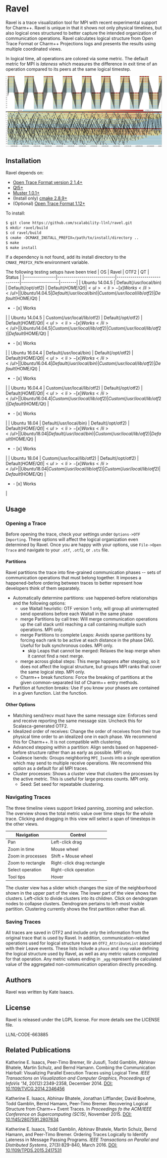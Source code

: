 Ravel
=====
Ravel is a trace visualization tool for MPI with recent experimental support
for Charm++. Ravel is unique in that it shows not only physical timelines, but
also logical ones structured to better capture the intended organization of
communication operations. Ravel calculates logical structure from Open Trace
Format or Charm++ Projections logs and presents the results using multiple
coordinated views.

In logical time, all operations are colored via some metric. The default
metric for MPI is *lateness* which measures the difference in exit time of an
operation compared to its peers at the same logical timestep. 

![Ravel Logical and Physical Timelines](/images/pf3d32_sf_700.png)

Installation
------------
Ravel depends on:
- [Open Trace Format version 2 1.4+](http://www.vi-hps.org/projects/score-p/)
- [Qt5+](http://www.qt.io/download/)
- [Muster 1.0.1+](https://github.com/scalability-llnl/muster)
- (Install only) [cmake 2.8.9+](http://www.cmake.org/download/)
- (Optional) [Open Trace Format 1.12+](http://tu-dresden.de/die_tu_dresden/zentrale_einrichtungen/zih/forschung/projekte/otf/index_html/document_view?set_language=en)

To install:

    $ git clone https://github.com/scalability-llnl/ravel.git
    $ mkdir ravel/build
    $ cd ravel/build
    $ cmake -DCMAKE_INSTALL_PREFIX=/path/to/install/directory ..
    $ make
    $ make install

If a dependency is not found, add its install directory to the
`CMAKE_PREFIX_PATH` environment variable.

The following testing setups have been tried
| OS             | Ravel                       | OTF2                        | QT                | Status |
|----------------|-----------------------------|-----------------------------|-------------------|--------|
| Ubuntu 14.04.5 | Default(/usr/local/bin)     | Default(/opt/otf2)          | Default($HOME/Qt) | <ul><li>- [x] Works</li></ul>  |
| Ubuntu 14.04.5 | Default(/usr/local/bin)     | Custom(/usr/local/lib/otf2) | Default($HOME/Qt) | <ul><li>- [x] Works</li></ul>  |
| Ubuntu 14.04.5 | Custom(/usr/local/lib/otf2) | Default(/opt/otf2)          | Default($HOME/Qt) | <ul><li>- [x] Works</li></ul>  |
| Ubuntu 14.04.5 | Custom(/usr/local/lib/otf2) | Custom(/usr/local/lib/otf2) | Default($HOME/Qt) | <ul><li>- [x] Works</li></ul>  |
| Ubuntu 16.04.4 | Default(/usr/local/bin)     | Default(/opt/otf2)          | Default($HOME/Qt) | <ul><li>- [x] Works</li></ul>  |
| Ubuntu 16.04.4 | Default(/usr/local/bin)     | Custom(/usr/local/lib/otf2) | Default($HOME/Qt) | <ul><li>- [x] Works</li></ul>  |
| Ubuntu 16.04.4 | Custom(/usr/local/lib/otf2) | Default(/opt/otf2)          | Default($HOME/Qt) | <ul><li>- [x] Works</li></ul>  |
| Ubuntu 16.04.4 | Custom(/usr/local/lib/otf2) | Custom(/usr/local/lib/otf2) | Default($HOME/Qt) | <ul><li>- [x] Works</li></ul>  |
| Ubuntu 18.04   | Default(/usr/local/bin)     | Default(/opt/otf2)          | Default($HOME/Qt) | <ul><li>- [x] Works</li></ul>  |
| Ubuntu 18.04   | Default(/usr/local/bin)     | Custom(/usr/local/lib/otf2) | Default($HOME/Qt) | <ul><li>- [x] Works</li></ul>  |
| Ubuntu 18.04   | Custom(/usr/local/lib/otf2) | Default(/opt/otf2)          | Default($HOME/Qt) | <ul><li>- [x] Works</li></ul>  |
| Ubuntu 18.04   | Custom(/usr/local/lib/otf2) | Custom(/usr/local/lib/otf2) | Default($HOME/Qt) | <ul><li>- [x] Works</li></ul>  |

Usage
-----

### Opening a Trace

Before opening the trace, check your settings under `Options->OTF Importing`.
These options will affect the logical organization even determined by Ravel.
Once you are happy with your options, use `File->Open Trace` and navigate to
your `.otf`, `.otf2`, or `.sts` file.

#### Partitions

Ravel partitions the trace into fine-grained communication phases -- sets of
communication operations that must belong together. It imposes a
happened-before ordering between traces to better represent how developers
think of them separately.

* Automatically determine partitions: use happened-before relationships and
  the following options:
  * use Waitall heuristic: OTF version 1 only, will group all uninterrupted 
    send operations before each Waitall in the same phase
  * merge Partitions by call tree: Will merge communication operations up the
    call stack until reaching a call containing multiple such operations. MPI
    only.
  * merge Partitions to complete Leaps: Avoids sparse partitions by forcing
    each rank to be active at each distance in the phase DAG. Useful for bulk
    synchronous codes. MPI only.
    * skip Leaps that cannot be merged: Relaxes the leap merge when it cannot
      find a next merge.
  * merge across global steps: This merge happens after stepping, so it does
    not affect the logical structure, but groups MPI ranks that cover the same
    logical step. MPI only.
  * Charm++ break functions: Force the breaking of partitions at the given
    common-separated list of Charm++ entry methods.
* Partition at function breaks: Use if you know your phases are contained in
  a given function. List the function. 

#### Other Options
* Matching send/recv must have the same message size: Enforces send and receive
  reporting the same message size. Uncheck this for Scalasca-generated OTF2.
* Idealized order of receives: Change the order of receives from their true
  physical time order to an idealized one in each phase. We recommend this for
  Charm++. It is not compatible with clustering.
* Advanced stepping within a partition: Align sends based on happened-before
  structure rather than as early as possible. MPI only.
* Coalesce Isends: Groups neighboring `MPI_Isend`s into a single operation
  which may send to multiple receive operations. We recommend this option as a
  default for all MPI traces.
* Cluster processes: Shows a cluster view that clusters the processes by the
  active metric. This is useful for large process counts. MPI only.
  * Seed: Set seed for repeatable clustering.

### Navigating Traces

The three timeline views support linked panning, zooming and selection. The
overview shows the total metric value over time steps for the whole trace.
Clicking and dragging in this view will select a span of timesteps in the
other views.

Navigation | Control
-----------|---------
Pan | Left-click drag
Zoom in time | Mouse wheel
Zoom in processes | Shift + Mouse wheel
Zoom to rectangle | Right-click drag rectangle
Select operation | Right-click operation
Tool tips | Hover

The cluster view has a slider which changes the size of the neighborhood shown
in the upper part of the view. The lower part of the view shows the clusters.
Left-click to divide clusters into its children. Click on dendrogram nodes to
collapse clusters. Dendrogram pertains to left-most visible partition.
Clustering currently shows the first partition rather than all.

### Saving Traces
All traces are saved in OTF2 and include only the information from the
original trace that is used by Ravel. In addition, communication-related
operations used for logical structure have an `OTF2_AttributeList` associated
with their Leave events. These lists include a `phase` and `step` value
defining the logical structure used by Ravel, as well as any metric values
computed for that operation. Any metric values ending in `_agg` represent the
calculated value of the aggregated non-communication operation directly
preceding.


Authors
-------
Ravel was written by Kate Isaacs.

License
-------
Ravel is released under the LGPL license. For more details see the LICENSE
file.

LLNL-CODE-663885

Related Publications
--------------------
Katherine E. Isaacs, Peer-Timo Bremer, Ilir Jusufi, Todd Gamblin, Abhinav
Bhatele, Martin Schulz, and Bernd Hamann. Combing the Communication Hairball:
Visualizing Parallel Execution Traces using Logical Time. *IEEE Transactions on
Visualization and Computer Graphics, Proceedings of InfoVis '14*, 20(12):2349-2358, December 2014. 
[DOI: 10.1109/TVCG.2014.2346456](http://dx.doi.org/10.1109/TVCG.2014.2346456)

Katherine E. Isaacs, Abhinav Bhatele, Jonathan Lifflander, David Boehme, Todd
Gamblin, Bernd Hamann, Peer-Timo Bremer. Recovering Logical Structure from
Charm++ Event Traces. In *Proceedings fo the ACM/IEEE Conference on
Supercomputing (SC15)*, November 2015. [DOI:
10.1145/2807591.2807634](http://dx.doi.org/10.1145/2807591.2807634)

Katherine E. Isaacs, Todd Gamblin, Abhinav Bhatele, Martin Schulz, Bernd
Hamann, and Peer-Timo Bremer. Ordering Traces Logically to Identify Lateness
in Message Passing Programs. *IEEE Transactions on Parallel and Distributed
Systems*, 27(3):829-840, March 2016. [DOI:
10.1109/TPDS.2015.2417531](http://dx.doi.org/10.1109/TPDS.2015.2417531)
